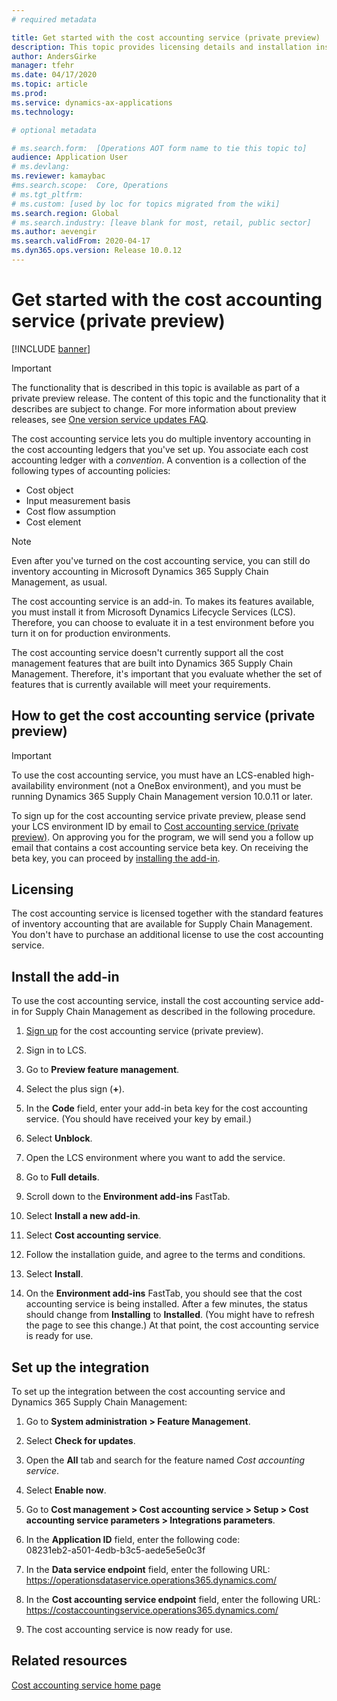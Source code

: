 ```yaml
---
# required metadata

title: Get started with the cost accounting service (private preview)
description: This topic provides licensing details and installation instructions for the cost accounting service.
author: AndersGirke
manager: tfehr
ms.date: 04/17/2020
ms.topic: article
ms.prod: 
ms.service: dynamics-ax-applications
ms.technology: 

# optional metadata

# ms.search.form:  [Operations AOT form name to tie this topic to]
audience: Application User
# ms.devlang: 
ms.reviewer: kamaybac
#ms.search.scope:  Core, Operations
# ms.tgt_pltfrm: 
# ms.custom: [used by loc for topics migrated from the wiki]
ms.search.region: Global
# ms.search.industry: [leave blank for most, retail, public sector]
ms.author: aevengir
ms.search.validFrom: 2020-04-17
ms.dyn365.ops.version: Release 10.0.12
---
```


# Get started with the cost accounting service (private preview)

[!INCLUDE [banner](../includes/banner.md)]

> [!IMPORTANT]
> The functionality that is described in this topic is available as part of a private preview release. The content of this topic and the functionality that it describes are subject to change. For more information about preview releases, see [One version service updates FAQ](../../fin-ops-core/fin-ops/get-started/one-version.md).

The cost accounting service lets you do multiple inventory accounting in the cost accounting ledgers that you've set up. You associate each cost accounting ledger with a *convention*. A convention is a collection of the following types of accounting policies:

- Cost object
- Input measurement basis
- Cost flow assumption
- Cost element

> [!NOTE]
> Even after you've turned on the cost accounting service, you can still do  inventory accounting in Microsoft Dynamics 365 Supply Chain Management, as usual.

The cost accounting service is an add-in. To makes its features available, you must install it from Microsoft Dynamics Lifecycle Services (LCS). Therefore, you can choose to evaluate it in a test environment before you turn it on for production environments.

The cost accounting service doesn't currently support all the cost management features that are built into Dynamics 365 Supply Chain Management. Therefore, it's important that you evaluate whether the set of features that is currently available will meet your requirements.

## <a name="sign-up"></a>How to get the cost accounting service (private preview)

> [!IMPORTANT]
> To use the cost accounting service, you must have an LCS-enabled high-availability environment (not a OneBox environment), and you must be running Dynamics 365 Supply Chain Management version 10.0.11 or later.

To sign up for the cost accounting service private preview, please send your LCS environment ID by email to [Cost accounting service (private preview)](mailto:aevengir@microsoft.com?subject=Cost%20accounting%20service%20%28private%20preview%29). On approving you for the program, we will send you a follow up email that contains a cost accounting service beta key. On receiving the beta key, you can proceed by [installing the add-in](#install).

## Licensing

The cost accounting service is licensed together with the standard features of inventory accounting that are available for Supply Chain Management. You don't have to purchase an additional license to use the cost accounting service.

## <a name="install"></a>Install the add-in

To use the cost accounting service, install the cost accounting service add-in for Supply Chain Management as described in the following procedure.

1. [Sign up](#sign-up) for the cost accounting service (private preview).

1. Sign in to LCS.

1. Go to **Preview feature management**.

1. Select the plus sign (**+**).

1. In the **Code** field, enter your add-in beta key for the cost accounting service. (You should have received your key by email.)

1. Select **Unblock**.

1. Open the LCS environment where you want to add the service.

1. Go to **Full details**.

1. Scroll down to the **Environment add-ins** FastTab.

1. Select **Install a new add-in**.

1. Select **Cost accounting service**.

1. Follow the installation guide, and agree to the terms and conditions.

1. Select **Install**.

1. On the **Environment add-ins** FastTab, you should see that the cost accounting service is being installed. After a few minutes, the status should change from **Installing** to **Installed**. (You might have to refresh the page to see this change.) At that point, the cost accounting service is ready for use.

## Set up the integration

To set up the integration between the cost accounting service and Dynamics 365 Supply Chain Management:

1. Go to **System administration > Feature Management**.

1. Select **Check for updates**.

1. Open the **All** tab and search for the feature named *Cost accounting service*.

1. Select **Enable now**.

1. Go to **Cost management > Cost accounting service > Setup > Cost accounting service parameters > Integrations parameters**.

1. In the **Application ID** field, enter the following code:<br> 08231eb2-a501-4edb-b3c5-aede5e5e0c3f

1. In the **Data service endpoint** field, enter the following URL:<br>https://operationsdataservice.operations365.dynamics.com/

1. In the **Cost accounting service endpoint** field, enter the following URL:<br>https://costaccountingservice.operations365.dynamics.com/

1. The cost accounting service is now ready for use.

## Related resources

[Cost accounting service home page](cost-accounting-service-home.md)
